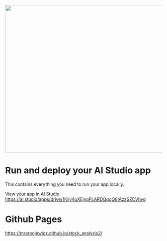 <div align="center">
<img width="1200" height="475" alt="GHBanner" src="https://github.com/user-attachments/assets/0aa67016-6eaf-458a-adb2-6e31a0763ed6" />
</div>

# Run and deploy your AI Studio app

This contains everything you need to run your app locally.

View your app in AI Studio: https://ai.studio/apps/drive/1Kily4uXEjyqPLARDQqgQ8IAzzSZCVhvg

# Github Pages

https://mrarogiewicz.github.io/stock_analysis2/
